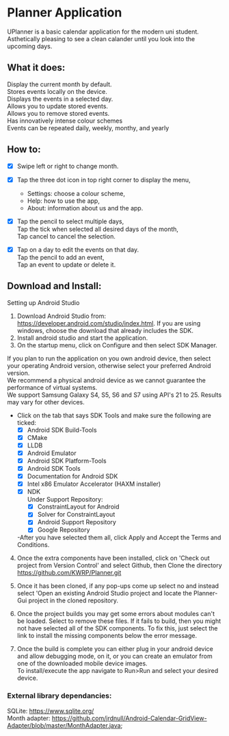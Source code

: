 # Planner Application
UPlanner is a basic calendar application for the modern uni student.<br />
Asthetically pleasing to see a clean calander until you look into the upcoming days.<br />

## What it does:<br />

Display the current month by default.<br />
Stores events locally on the device.<br />
Displays the events in a selected day.<br />
Allows you to update stored events. <br />
Allows you to remove stored events. <br />
Has innovatively intense colour schemes <br />
Events can be repeated daily, weekly, monthy, and yearly <br />


## How to:<br />

- [x] Swipe left or right to change month.<br />

- [x] Tap the three dot icon in top right corner to display the menu,<br />
   - Settings: choose a colour scheme,<br />
   - Help: how to use the app,<br/>
   - About: information about us and the app.<br />

- [x] Tap the pencil to select multiple days,<br />
    Tap the tick when selected all desired days of the month,<br />
    Tap cancel to cancel the selection.<br />
  
- [x] Tap on a day to edit the events on that day.<br />
    Tap the pencil to add an event,<br />
    Tap an event to update or delete it.<br />


## Download and Install: <br />
Setting up Android Studio

1. Download Android Studio from: https://developer.android.com/studio/index.html. 
   If you are using windows, choose the download that already includes the SDK.
2. Install android studio and start the application.
3. On the startup menu, click on Configure and then select SDK Manager.

If you plan to run the application on you own android device, then select your operating 
Android version, otherwise select your preferred Android version. 
<br />We recommend a physical android device as we cannot guarantee the performance of virtual systems.
<br />We support Samsung Galaxy S4, S5, S6 and S7 using API's 21 to 25. Results may vary for other devices.

- Click on the tab that says SDK Tools and make sure the following are ticked:<br />
	- [x] Android SDK Build-Tools <br />
	- [x] CMake<br />
	- [x] LLDB<br />
	- [x] Android Emulator<br />
	- [x] Android SDK Platform-Tools<br />
	- [x] Android SDK Tools<br />
	- [x] Documentation for Android SDK<br />
	- [x] Intel x86 Emulator Accelerator (HAXM installer)<br />
	- [x] NDK<br />
	Under Support Repository:<br />
		- [x] ConstraintLayout for Android<br />
		- [x] Solver for ConstraintLayout<br />
		- [x] Android Support Repository<br />
		- [x] Google Repository<br />

	-After you have selected them all, click Apply and Accept the Terms and Conditions.

4. Once the extra components have been installed, click on 'Check out project from 
   Version Control' and select Github, then Clone the directory 
   https://github.com/KWRP/Planner.git

5. Once it has been cloned, if any pop-ups come up select no and instead select
   'Open an existing Android Studio project and locate the Planner-Gui project 
    in the cloned repository. 

6. Once the project builds you may get some errors about modules can't be loaded. 
   Select to remove these files. If it fails to build, then you might not have
   selected all of the SDK components. 
   To fix this, just select the link to install the missing components below the error message.

7. Once the build is complete you can either plug in your android device and allow debugging mode,
   on it, or you can create an emulator from one of the downloaded mobile device images.
   <br />To install/execute the app navigate to Run>Run and select your desired device.


### External library dependancies:
SQLite: https://www.sqlite.org/ <br/>
Month adapter: https://github.com/jrdnull/Android-Calendar-GridView-Adapter/blob/master/MonthAdapter.java; <br />
